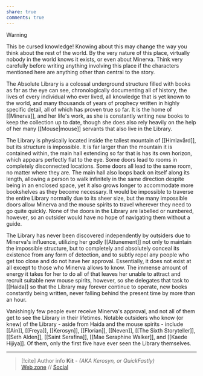 ```yaml
---
share: true
comments: true
---
```

> [!warning]
> This be cursed knowledge! Knowing about this may change the way you think about the rest of the world. By the very nature of this place, virtually nobody in the world knows it exists, or even about Minerva. Think very carefully before writing anything involving this place if the characters mentioned here are anything other than central to the story.

The Absolute Library is a colossal underground structure filled with books as far as the eye can see, chronologically documenting all of history, the lives of every individual who ever lived, all knowledge that is yet known to the world, and many thousands of years of prophecy written in highly specific detail, all of which has proven true so far. It is the home of [[Minerva]], and her life's work, as she is constantly writing new books to keep the collection up to date, though she does also rely heavily on the help of her many [[Mouse|mouse]] servants that also live in the Library.

The Library is physically located inside the tallest mountain of [[Himlavård]], but its structure is impossible. It is far larger than the mountain it is contained within, the main hall extending so far that is has its own horizon, which appears perfectly flat to the eye. Some doors lead to rooms in completely disconnected locations. Some doors all lead to the same room, no matter where they are. The main hall also loops back on itself along its length, allowing a person to walk infinitely in the same direction despite being in an enclosed space, yet it also grows longer to accommodate more bookshelves as they become necessary. It would be impossible to traverse the entire Library normally due to its sheer size, but the many impossible doors allow Minerva and the mouse spirits to travel wherever they need to go quite quickly. None of the doors in the Library are labelled or numbered, however, so an outsider would have no hope of navigating them without a guide.

The Library has never been discovered independently by outsiders due to Minerva's influence, utilizing her godly [[Attunement]] not only to maintain the impossible structure, but to completely and absolutely conceal its existence from any form of detection, and to subtly repel any people who get too close and do not have her approval. Essentially, it does not exist at all except to those who Minerva allows to know. The immense amount of energy it takes for her to do all of that leaves her unable to attract and recruit suitable new mouse spirits, however, so she delegates that task to [[Haida]] so that the Library may forever continue to operate, new books constantly being written, never falling behind the present time by more than an hour.

Vanishingly few people ever receive Minerva's approval, and not all of them get to see the Library in their lifetimes. Notable outsiders who know (or knew) of the Library - aside from Haida and the mouse spirits - include [[Ain]], [[Freya]], [[Kerosyn]], [[Florian]], [[Neven]], [[The Sixth Storyteller]], [[Seth Alden]], [[Saint Serafina]], [[Mae Seraphine Walker]], and [[Kaede Hijiya]]. Of them, only the first five have ever seen the Library themselves.

-----
> [!cite] Author info
> **Kit** - *(AKA Kerosyn, or QuickFastly)*\
> [Web zone](https://kerosyn.link) // [Social](https://m.tripulse.link/@kit)